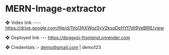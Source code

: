 # MERN-Image-extractor

❖ Video link ---- https://drive.google.com/file/d/1Vol3fiXWgzSyV2ksqDeHYf7dt9VeBRlE/view

❖ Deployed link --- https://doggypi-frontend.onrender.com

❖ Credentials :- demo@gmail.com | demo123

